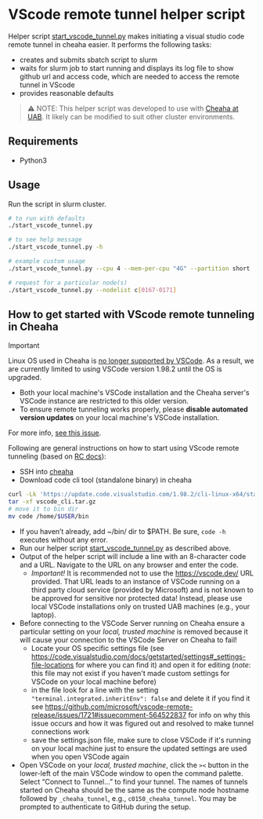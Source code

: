 # VScode remote tunnel helper script

Helper script [start_vscode_tunnel.py](./start_vscode_tunnel.py) makes initiating a visual studio code remote tunnel in
cheaha easier. It performs the following tasks:

* creates and submits sbatch script to slurm
* waits for slurm job to start running and displays its log file to show github url and access code, which are needed to
  access the remote tunnel in VScode
* provides reasonable defaults 

> ⚠️ NOTE: This helper script was developed to use with [Cheaha at
> UAB](https://docs.rc.uab.edu/cheaha/getting_started/). It likely can be modified to suit other cluster environments.

## Requirements

* Python3

## Usage

Run the script in slurm cluster.

```sh
# to run with defaults
./start_vscode_tunnel.py

# to see help message
./start_vscode_tunnel.py -h

# example custom usage
./start_vscode_tunnel.py --cpu 4 --mem-per-cpu "4G" --partition short 

# request for a particular node(s)
./start_vscode_tunnel.py --nodelist c[0167-0171]
```

## How to get started with VScode remote tunneling in Cheaha

> [!IMPORTANT]  
> Linux OS used in Cheaha is [no longer supported by
> VSCode](https://code.visualstudio.com/docs/remote/faq#_can-i-run-vs-code-server-on-older-linux-distributions). As a
> result, we are currently limited to using VSCode version 1.98.2 until the OS is upgraded.
>
>* Both your local machine's VSCode installation and the Cheaha server's VSCode instance are restricted to this older
> version.
>* To ensure remote tunneling works properly, please **disable automated version updates** on your local machine's
>VSCode installation.
>
> For more info, [see this issue](https://github.com/uab-cgds-worthey/learnings_journal/issues/6).

Following are general instructions on how to start using VScode remote tunneling (based on [RC docs](https://github.com/uabrc/uabrc.github.io/issues/488)):

* SSH into [cheaha](https://docs.rc.uab.edu/cheaha/getting_started/)
* Download code cli tool (standalone binary) in cheaha

```sh
curl -Lk 'https://update.code.visualstudio.com/1.98.2/cli-linux-x64/stable' --output vscode_cli.tar.gz
tar -xf vscode_cli.tar.gz
# move it to bin dir
mv code /home/$USER/bin
```

* If you haven’t already, add ~/bin/ dir to $PATH.  Be sure, `code -h` executes without any error.
* Run our helper script [start_vscode_tunnel.py](./start_vscode_tunnel.py) as described above.
* Output of the helper script will include a line with an 8-character code and a URL. Navigate to the URL on any browser
  and enter the code. 
  * *Important!* It is recommended not to use the https://vscode.dev/ URL provided. That URL leads to an instance of
    VSCode running on a third party cloud service (provided by Microsoft) and is not known to be approved for sensitive
    nor protected data! Instead, please use local VSCode installations only on trusted UAB machines (e.g., your laptop).
* Before connecting to the VSCode Server running on Cheaha ensure a particular setting on your *local, trusted machine*
  is removed because it will cause your connection to the VSCode Server on Cheaha to fail!
  * Locate your OS specific settings file (see 
    https://code.visualstudio.com/docs/getstarted/settings#_settings-file-locations for where you can find it) and
    open it for editing (*note*: this file may not exist if you haven't made custom settings for VSCode on your
    local machine before)
  * in the file look for a line with the setting `"terminal.integrated.inheritEnv": false` and delete it if you find it
    see https://github.com/microsoft/vscode-remote-release/issues/1721#issuecomment-564522837 for info on why this
    issue occurs and how it was figured out and resolved to make tunnel connections work
  * save the settings.json file, make sure to close VSCode if it's running on your local machine just to ensure the
    updated settings are used when you open VSCode again
* Open VSCode on your *local, trusted machine*, click the `><` button in the lower-left of the main VSCode window to
  open the command palette. Select “Connect to Tunnel...” to find your tunnel. The names of tunnels started on Cheaha
  should be the same as the compute node hostname followed by `_cheaha_tunnel`, e.g., `c0150_cheaha_tunnel`. You may
  be prompted to authenticate to GitHub during the setup.